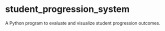 # student_progression_system
A Python program to evaluate and visualize student progression outcomes.
